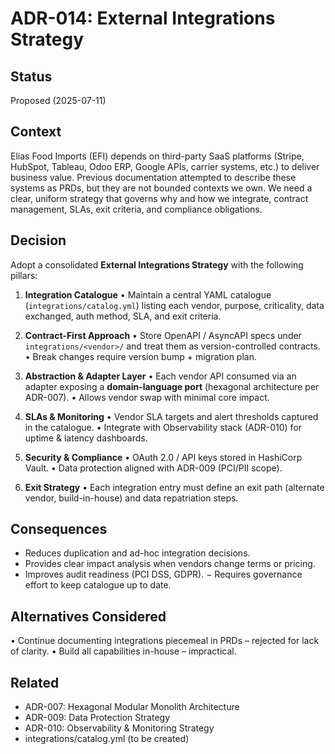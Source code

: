 # ADR-014: External Integrations Strategy

## Status
Proposed (2025-07-11)

## Context
Elias Food Imports (EFI) depends on third-party SaaS platforms (Stripe, HubSpot, Tableau, Odoo ERP, Google APIs, carrier systems, etc.) to deliver business value. Previous documentation attempted to describe these systems as PRDs, but they are not bounded contexts we own. We need a clear, uniform strategy that governs why and how we integrate, contract management, SLAs, exit criteria, and compliance obligations.

## Decision
Adopt a consolidated **External Integrations Strategy** with the following pillars:

1. **Integration Catalogue**
   • Maintain a central YAML catalogue (`integrations/catalog.yml`) listing each vendor, purpose, criticality, data exchanged, auth method, SLA, and exit criteria.

2. **Contract-First Approach**
   • Store OpenAPI / AsyncAPI specs under `integrations/<vendor>/` and treat them as version-controlled contracts.
   • Break changes require version bump + migration plan.

3. **Abstraction & Adapter Layer**
   • Each vendor API consumed via an adapter exposing a **domain-language port** (hexagonal architecture per ADR-007).
   • Allows vendor swap with minimal core impact.

4. **SLAs & Monitoring**
   • Vendor SLA targets and alert thresholds captured in the catalogue.
   • Integrate with Observability stack (ADR-010) for uptime & latency dashboards.

5. **Security & Compliance**
   • OAuth 2.0 / API keys stored in HashiCorp Vault.
   • Data protection aligned with ADR-009 (PCI/PII scope).

6. **Exit Strategy**
   • Each integration entry must define an exit path (alternate vendor, build-in-house) and data repatriation steps.

## Consequences
+ Reduces duplication and ad-hoc integration decisions.
+ Provides clear impact analysis when vendors change terms or pricing.
+ Improves audit readiness (PCI DSS, GDPR).
− Requires governance effort to keep catalogue up to date.

## Alternatives Considered
• Continue documenting integrations piecemeal in PRDs – rejected for lack of clarity.
• Build all capabilities in-house – impractical.

## Related
- ADR-007: Hexagonal Modular Monolith Architecture
- ADR-009: Data Protection Strategy
- ADR-010: Observability & Monitoring Strategy
- integrations/catalog.yml (to be created)
